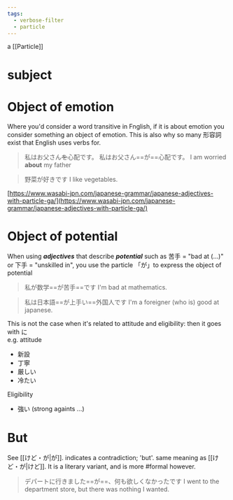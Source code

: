 ```yaml
---
tags:
  - verbose-filter
  - particle
---
```

a [[Particle]]
# subject
# Object of emotion
Where you'd consider a word transitive in Fnglish, if it is about emotion you consider something an object of emotion. This is also why so many 形容詞 exist that English uses verbs for.
>私はお父さん~~を~~心配です。
>私はお父さん==が==心配です。
>I am worried **about** my father

>野菜が好きです
>I like vegetables.

[https://www.wasabi-jpn.com/japanese-grammar/japanese-adjectives-with-particle-ga/](https://www.wasabi-jpn.com/japanese-grammar/japanese-adjectives-with-particle-ga/)
# Object of potential
When using **_adjectives_** that describe _**potential**_ such as 苦手 = "bad at (...)" or 下手 = "unskilled in", you use the particle 「が」to express the object of potential
>私が数学==が苦手==です
>I'm bad at mathematics.

>私は日本語==が上手い==外国人です
>I'm a foreigner (who is) good at japanese.

This is not the case when it's related to attitude and eligibility: then it goes with に  
e.g. attitude 
- 新設
- 丁寧
- 厳しい
- 冷たい

Eligibility
- 強い (strong againts ...)

# But
See [[けど・が|が]].
indicates a contradiction; 'but'. same meaning as [[けど・が|けど]]. It is a literary variant, and is more #formal however.
>デパートに行きました==が==、何も欲しくなかったです
>I went to the department store, but there was nothing I wanted.